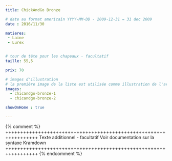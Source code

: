 ```yaml
---
title: ChickAndGo Bronze

# date au format americain YYYY-MM-DD - 2009-12-31 = 31 dec 2009
date : 2016/11/30

matieres:
 - Laine
 - Lurex


# tour de tête pour les chapeaux - facultatif
taille: 55,5

prix: 70

# images d'illustration
# la première image de la liste est utilisée comme illustration de l'article dans les pages de listing.
images:
  - chicandgo-bronze-1
  - chicandgo-bronze-2

showOnHome : true

---
```

{% comment %} +++++++++++++++++++++++++++++++++++++++++++++++++++++++++++++++++
              Texte additionnel - facultatif
              Voir documentation sur la syntaxe Kramdown
+++++++++++++++++++++++++++++++++++++++++++++++++++++++++++++++++ {% endcomment %}
